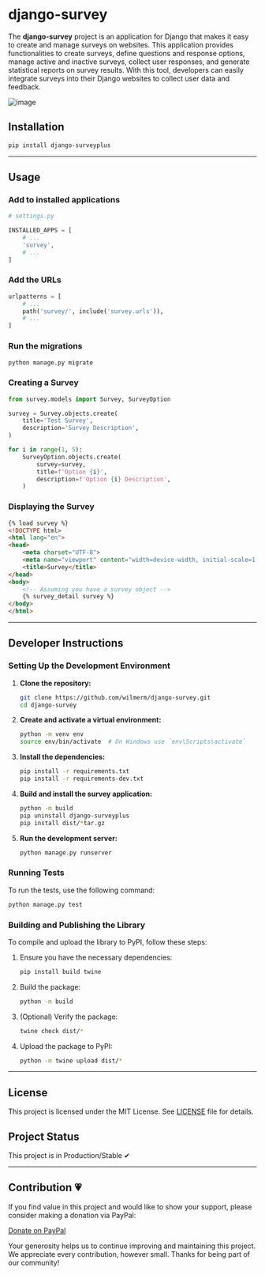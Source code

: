 # django-survey

The **django-survey** project is an application for Django that makes it easy to create and manage surveys on websites. This application provides functionalities to create surveys, define questions and response options, manage active and inactive surveys, collect user responses, and generate statistical reports on survey results. With this tool, developers can easily integrate surveys into their Django websites to collect user data and feedback.

![image](https://github.com/user-attachments/assets/7f334515-3a99-4553-9e00-255f13b6da98)


## Installation

```sh
pip install django-surveyplus
```

---

## Usage

### Add to installed applications

```py
# settings.py

INSTALLED_APPS = [
    # ...
    'survey',
    # ...
]
```

### Add the URLs

```py
urlpatterns = [
    # ...
    path('survey/', include('survey.urls')),
    # ...
]
```

### Run the migrations

```sh
python manage.py migrate
```

### Creating a Survey

```py
from survey.models import Survey, SurveyOption

survey = Survey.objects.create(
    title='Test Survey',
    description='Survey Description',
)

for i in range(1, 5):
    SurveyOption.objects.create(
        survey=survey,
        title=f'Option {i}',
        description=f'Option {i} Description',
    )
```

### Displaying the Survey

```html
{% load survey %}
<!DOCTYPE html>
<html lang="en">
<head>
    <meta charset="UTF-8">
    <meta name="viewport" content="width=device-width, initial-scale=1.0">
    <title>Survey</title>
</head>
<body>
    <!-- Assuming you have a survey object -->
    {% survey_detail survey %}
</body>
</html>
```

---

## Developer Instructions

### Setting Up the Development Environment

1. **Clone the repository:**

    ```sh
    git clone https://github.com/wilmerm/django-survey.git
    cd django-survey
    ```

2. **Create and activate a virtual environment:**

    ```sh
    python -m venv env
    source env/bin/activate  # On Windows use `env\Scripts\activate`
    ```

3. **Install the dependencies:**

    ```sh
    pip install -r requirements.txt
    pip install -r requirements-dev.txt
    ```

4. **Build and install the survey application:**

    ```sh
    python -m build
    pip uninstall django-surveyplus
    pip install dist/*tar.gz
    ```

5. **Run the development server:**

    ```sh
    python manage.py runserver
    ```

### Running Tests

To run the tests, use the following command:

```sh
python manage.py test
```

### Building and Publishing the Library

To compile and upload the library to PyPI, follow these steps:

1. Ensure you have the necessary dependencies:

    ```sh
    pip install build twine
    ```

2. Build the package:

    ```sh
    python -m build
    ```

3. (Optional) Verify the package:

    ```sh
    twine check dist/*
    ```

4. Upload the package to PyPI:

    ```sh
    python -m twine upload dist/*
    ```

---

## License

This project is licensed under the MIT License. See [LICENSE](LICENSE) file for details.

## Project Status

This project is in Production/Stable ✔

---

## Contribution 💗

If you find value in this project and would like to show your support, please consider making a donation via PayPal:

[Donate on PayPal](https://paypal.me/martinezwilmer?country.x=DO&locale.x=es_XC)

Your generosity helps us to continue improving and maintaining this project. We appreciate every contribution, however small. Thanks for being part of our community!
